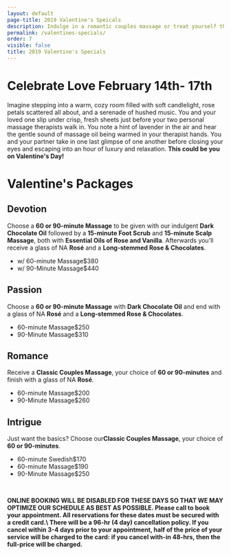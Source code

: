 ```yaml
---
layout: default
page-title: 2019 Valentine's Speicals
description: Indulge in a romantic couples massage or treat yourself this valentine's day.
permalink: /valentines-specials/
order: 7
visible: false
title: 2019 Valentine's Specials
---
```

<h1>Celebrate Love February 14th- 17th</h1>

<p>Imagine stepping into a warm, cozy room filled with soft candlelight, rose petals scattered all about, and a serenade of hushed music.  You and your loved one slip under crisp, fresh sheets just before your two personal massage therapists walk in. You note a hint of lavender in the air and hear the gentle sound of massage oil being warmed in your therapist hands. You and your partner take in one last glimpse of one another before closing your eyes and escaping into an hour of luxury and relaxation.  <strong>This could be you on Valentine's Day!</strong></p>

<h1>Valentine's Packages</h1>

<h2>Devotion</h2>

<p>Choose a <b>60 or 90-minute Massage</b> to be given with our indulgent <b>Dark Chocolate Oil</b> followed by a <b>15-minute Foot Scrub</b> and <b>15-minute Scalp Massage</b>, both with <b>Essential Oils of Rose and Vanilla</b>. Afterwards you'll receive a glass of NA <b>Rosé</b> and a <b>Long-stemmed Rose & Chocolates</b>. </p>

<ul class="dotted-list">

<li><span>w/ 60-minute Massage</span><span>$380</span></li>

<li><span>w/ 90-Minute Massage</span><span>$440</span></li>

</ul>

<h2>Passion</h2>

<p>Choose a <b>60 or 90-minute Massage</b> with <b>Dark Chocolate Oil</b> and end with a glass of NA <b>Rosé</b> and a <b>Long-stemmed Rose & Chocolates</b>. </p> 

<ul class="dotted-list">

<li><span>60-minute Massage</span><span>$250</span></li>

<li><span>90-Minute Massage</span><span>$310</span></li>

</ul>

<h2>Romance</h2>

<p>Receive a <b>Classic Couples Massage</b>, your choice of <b>60 or 90-minutes</b> and finish with a glass of NA <b>Rosé</b>. 
</p>

<ul class="dotted-list">

<li><span>60-minute Massage</span><span>$200</span></li>

<li><span>90-Minute Massage</span><span>$260</span></li>

</ul>

<h2>Intrigue</h2>

<p>Just want the basics?  Choose our<b>Classic Couples Massage</b>, your choice of <b>60 or 90-minutes</b>.
</p>

<ul class="dotted-list">

<li><span>60-minute Swedish</span><span>$170</span></li>

<li><span>60-minute Massage</span><span>$190</span></li>

<li><span>90-Minute Massage</span><span>$250</span></li>

</ul>

<br>

<p><strong class="red">
ONLINE BOOKING WILL BE DISABLED FOR THESE DAYS SO THAT WE MAY OPTIMIZE OUR SCHEDULE AS BEST AS POSSIBLE.
Please call to book your appointment.  All reservations for these dates must be secured with a credit card.\
There will be a 96-hr (4 day) cancellation policy.  If you cancel within 3-4 days prior to your appointment, 
half of the price of your service will be charged to the card: if you cancel with-in 48-hrs, then the 
full-price will be charged.
</strong></p>
